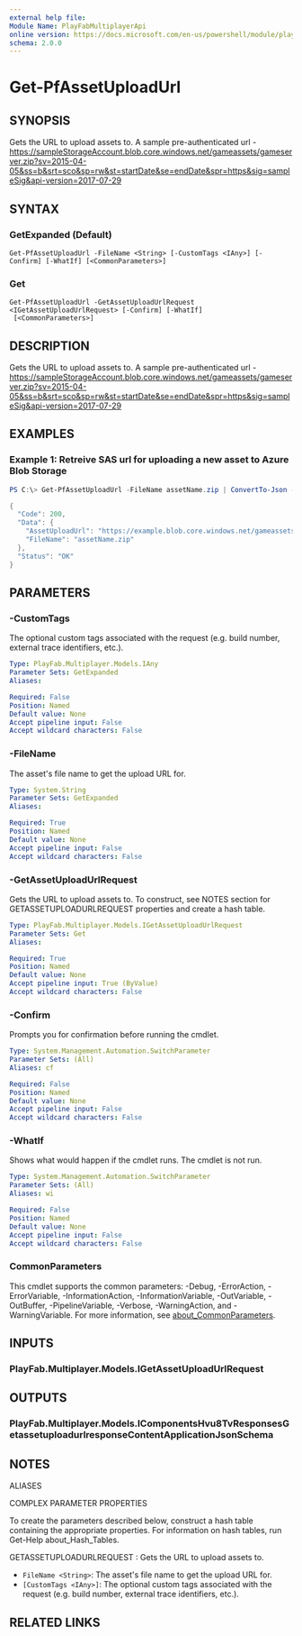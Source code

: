 ```yaml
---
external help file:
Module Name: PlayFabMultiplayerApi
online version: https://docs.microsoft.com/en-us/powershell/module/playfabmultiplayerapi/get-pfassetuploadurl
schema: 2.0.0
---
```


# Get-PfAssetUploadUrl

## SYNOPSIS
Gets the URL to upload assets to.
A sample pre-authenticated url - https://sampleStorageAccount.blob.core.windows.net/gameassets/gameserver.zip?sv=2015-04-05&ss=b&srt=sco&sp=rw&st=startDate&se=endDate&spr=https&sig=sampleSig&api-version=2017-07-29

## SYNTAX

### GetExpanded (Default)
```
Get-PfAssetUploadUrl -FileName <String> [-CustomTags <IAny>] [-Confirm] [-WhatIf] [<CommonParameters>]
```

### Get
```
Get-PfAssetUploadUrl -GetAssetUploadUrlRequest <IGetAssetUploadUrlRequest> [-Confirm] [-WhatIf]
 [<CommonParameters>]
```

## DESCRIPTION
Gets the URL to upload assets to.
A sample pre-authenticated url - https://sampleStorageAccount.blob.core.windows.net/gameassets/gameserver.zip?sv=2015-04-05&ss=b&srt=sco&sp=rw&st=startDate&se=endDate&spr=https&sig=sampleSig&api-version=2017-07-29

## EXAMPLES

### Example 1: Retreive SAS url for uploading a new asset to Azure Blob Storage
```powershell
PS C:\> Get-PfAssetUploadUrl -FileName assetName.zip | ConvertTo-Json -depth 5

{
  "Code": 200,
  "Data": {
    "AssetUploadUrl": "https://example.blob.core.windows.net/gameassets/assetName5.zip?sv=2015-04-05&ss=b&srt=sco&sp=rw&st=2021-02-16T17%3A50%3A54.1522880Z&se=2021-02-16T23%3A50%3A54.1522869Z&spr=https&sig=06dW11txp76vFjq%2BV9IiXwCSfyQYGHk%2FrKbtiUlbitM%3D&api-version=2018-03-28",
    "FileName": "assetName.zip"
  },
  "Status": "OK"
}
```



## PARAMETERS

### -CustomTags
The optional custom tags associated with the request (e.g.
build number, external trace identifiers, etc.).

```yaml
Type: PlayFab.Multiplayer.Models.IAny
Parameter Sets: GetExpanded
Aliases:

Required: False
Position: Named
Default value: None
Accept pipeline input: False
Accept wildcard characters: False
```

### -FileName
The asset's file name to get the upload URL for.

```yaml
Type: System.String
Parameter Sets: GetExpanded
Aliases:

Required: True
Position: Named
Default value: None
Accept pipeline input: False
Accept wildcard characters: False
```

### -GetAssetUploadUrlRequest
Gets the URL to upload assets to.
To construct, see NOTES section for GETASSETUPLOADURLREQUEST properties and create a hash table.

```yaml
Type: PlayFab.Multiplayer.Models.IGetAssetUploadUrlRequest
Parameter Sets: Get
Aliases:

Required: True
Position: Named
Default value: None
Accept pipeline input: True (ByValue)
Accept wildcard characters: False
```

### -Confirm
Prompts you for confirmation before running the cmdlet.

```yaml
Type: System.Management.Automation.SwitchParameter
Parameter Sets: (All)
Aliases: cf

Required: False
Position: Named
Default value: None
Accept pipeline input: False
Accept wildcard characters: False
```

### -WhatIf
Shows what would happen if the cmdlet runs.
The cmdlet is not run.

```yaml
Type: System.Management.Automation.SwitchParameter
Parameter Sets: (All)
Aliases: wi

Required: False
Position: Named
Default value: None
Accept pipeline input: False
Accept wildcard characters: False
```

### CommonParameters
This cmdlet supports the common parameters: -Debug, -ErrorAction, -ErrorVariable, -InformationAction, -InformationVariable, -OutVariable, -OutBuffer, -PipelineVariable, -Verbose, -WarningAction, and -WarningVariable. For more information, see [about_CommonParameters](http://go.microsoft.com/fwlink/?LinkID=113216).

## INPUTS

### PlayFab.Multiplayer.Models.IGetAssetUploadUrlRequest

## OUTPUTS

### PlayFab.Multiplayer.Models.IComponentsHvu8TvResponsesGetassetuploadurlresponseContentApplicationJsonSchema

## NOTES

ALIASES

COMPLEX PARAMETER PROPERTIES

To create the parameters described below, construct a hash table containing the appropriate properties. For information on hash tables, run Get-Help about_Hash_Tables.


GETASSETUPLOADURLREQUEST <IGetAssetUploadUrlRequest>: Gets the URL to upload assets to.
  - `FileName <String>`: The asset's file name to get the upload URL for.
  - `[CustomTags <IAny>]`: The optional custom tags associated with the request (e.g. build number, external trace identifiers, etc.).

## RELATED LINKS

